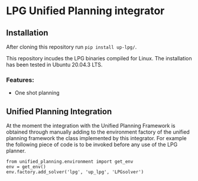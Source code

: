 # LPG Unified Planning integrator

## Installation

After cloning this repository run ```pip install up-lpg/```.

This repository incudes the LPG binaries compiled for Linux. The installation has been tested in Ubuntu 20.04.3 LTS.

### Features:
- One shot planning


## Unified Planning Integration
At the moment the integration with the Unified Planning Framework is obtained through manually adding to the environment factory of the unified planning framework the class implemented by this integrator. 
For example the following piece of code is to be invoked before any use of the LPG planner.

```
from unified_planning.environment import get_env
env = get_env()
env.factory.add_solver('lpg', 'up_lpg', 'LPGsolver')
```
